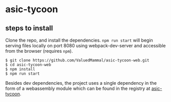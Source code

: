 # asic-tycoon

## steps to install
Clone the repo, and install the dependencies. `npm run start` will begin serving files locally on port 8080 using webpack-dev-server and accessible from the browser (requires `npm`).

    $ git clone https://github.com/ValuedMammal/asic-tycoon-web.git
    $ cd asic-tycoon-web
    $ npm install
    $ npm run start

Besides dev dependencies, the project uses a single dependency in the form of a webassembly module which can be found in the registry at [asic-tycoon](https://www.npmjs.com/package/asic-tycoon).